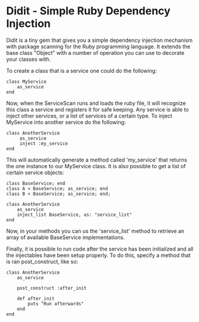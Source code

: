# Didit - Simple Ruby Dependency Injection

Didit is a tiny gem that gives you a simple dependency injection mechanism 
with package scanning for the Ruby programming language. It extends the base
class "Object" with a number of operation you can use to decorate your classes
with.

To create a class that is a service one could do the following:

    class MyService
        as_service
    end

Now, when the ServiceScan runs and loads the ruby file, it will recognize this
class a service and registers it for safe keeping. Any service is able to inject
other services, or a list of services of a certain type. To inject MyService into
another service do the following:

    class AnotherService
         as_service
         inject :my_service
    end

This will automatically generate a method called 'my_service' that returns the one
instance to our MyService class. It is also possible to get a list of certain service
objects:

    class BaseService; end
    class A < BaseService; as_service; end
    class B < BaseService; as_service; end;

    class AnotherService
        as_service
        inject_list BaseService, as: "service_list"
    end

Now, in your methods you can us the 'service_list' method to retrieve an array of 
available BaseService implementations.

Finally, it is possible to run code after the service has been initialized and all
the injectables have been setup properly. To do this, specify a method that is ran
post_construct, like so:

    class AnotherService
        as_service
        
        post_construct :after_init
        
        def after_init
            puts "Run afterwards"
        end
    end
